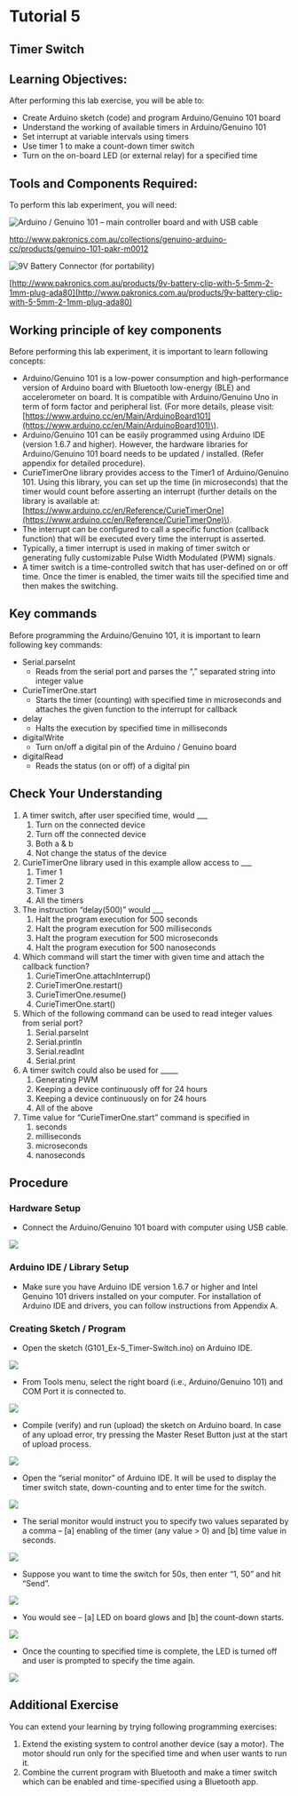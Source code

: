 # Tutorial 5

## Timer Switch

## Learning Objectives:

After performing this lab exercise, you will be able to:

* Create Arduino sketch \(code\) and program Arduino/Genuino 101 board
* Understand the working of available timers in Arduino/Genuino 101
* Set interrupt at variable intervals using timers
* Use timer 1 to make a count-down timer switch
* Turn on the on-board LED \(or external relay\) for a specified time

## Tools and Components Required:

To perform this lab experiment, you will need:

![Arduino / Genuino 101 &#x2013; main controller board&#x2028;and with USB cable](../../../.gitbook/assets/no3%20%282%29.jpg)

[http://www.pakronics.com.au/collections/genuino-arduino-cc/products/genuino-101-pakr-m0012 ](http://www.pakronics.com.au/collections/genuino-arduino-cc/products/genuino-101-pakr-m0012%20)

![9V Battery Connector \(for portability\)](../../../.gitbook/assets/no4%20%283%29.jpg)

[http://www.pakronics.com.au/products/9v-battery-clip-with-5-5mm-2-1mm-plug-ada80](http://www.pakronics.com.au/products/9v-battery-clip-with-5-5mm-2-1mm-plug-ada80)

## Working principle of key components

Before performing this lab experiment, it is important to learn following concepts:

* Arduino/Genuino 101 is a low-power consumption and high-performance version of Arduino board with Bluetooth low-energy \(BLE\) and accelerometer on board. It is compatible with Arduino/Genuino Uno in term of form factor and peripheral list. \(For more details, please visit: [https://www.arduino.cc/en/Main/ArduinoBoard101](https://www.arduino.cc/en/Main/ArduinoBoard101)\).
* Arduino/Genuino 101 can be easily programmed using Arduino IDE \(version 1.6.7 and higher\). However, the hardware libraries for Arduino/Genuino 101 board needs to be updated / installed. \(Refer appendix for detailed procedure\).
* CurieTimerOne library provides access to the Timer1 of Arduino/Genuino 101. Using this library, you can set up the time \(in microseconds\) that the timer would count before asserting an interrupt \(further details on the library is available at: [https://www.arduino.cc/en/Reference/CurieTimerOne](https://www.arduino.cc/en/Reference/CurieTimerOne)\).
* The interrupt can be configured to call a specific function \(callback function\) that will be executed every time the interrupt is asserted.
* Typically, a timer interrupt is used in making of timer switch or generating fully customizable Pulse Width Modulated \(PWM\) signals.
* A timer switch is a time-controlled switch that has user-defined on or off time. Once the timer is enabled, the timer waits till the specified time and then makes the switching.

## Key commands

Before programming the Arduino/Genuino 101, it is important to learn following key commands:

* Serial.parseInt
  * Reads from the serial port and parses the “,” separated string into integer value
* CurieTimerOne.start
  * Starts the timer \(counting\) with specified time in microseconds and attaches the given function to the interrupt for callback
* delay
  * Halts the execution by specified time in milliseconds
* digitalWrite
  * Turn on/off a digital pin of the Arduino / Genuino board
* digitalRead
  * Reads the status \(on or off\) of a digital pin

## Check Your Understanding

1. A timer switch, after user specified time, would \_\_\_
   1. Turn on the connected device
   2. Turn off the connected device
   3. Both a & b
   4. Not change the status of the device
2. CurieTimerOne library used in this example allow access to \_\_\_
   1. Timer 1
   2. Timer 2
   3. Timer 3
   4. All the timers
3. The instruction “delay\(500\)” would \_\_\_
   1. Halt the program execution for 500 seconds
   2. Halt the program execution for 500 milliseconds
   3. Halt the program execution for 500 microseconds
   4. Halt the program execution for 500 nanoseconds
4. Which command will start the timer with given time and attach the callback function?
   1. CurieTimerOne.attachInterrup\(\)
   2. CurieTimerOne.restart\(\)
   3. CurieTimerOne.resume\(\)
   4. CurieTimerOne.start\(\)
5. Which of the following command can be used to read integer values from serial port?
   1. Serial.parseInt
   2. Serial.println
   3. Serial.readInt
   4. Serial.print
6. A timer switch could also be used for \_\_\_\_\_
   1. Generating PWM
   2. Keeping a device continuously off for 24 hours
   3. Keeping a device continuously on for 24 hours
   4. All of the above
7. Time value for “CurieTimerOne.start” command is specified in
   1. seconds
   2. milliseconds
   3. microseconds
   4. nanoseconds

## Procedure

### Hardware Setup

* Connect the Arduino/Genuino 101 board with computer using USB cable.

![](../../../.gitbook/assets/2-1.png)

### Arduino IDE / Library Setup

* Make sure you have Arduino IDE version 1.6.7 or higher and Intel Genuino 101 drivers installed on your computer. For installation of Arduino IDE and drivers, you can follow instructions from Appendix A.

### Creating Sketch / Program

* Open the sketch \(G101\_Ex-5\_Timer-Switch.ino\) on Arduino IDE.

![](../../../.gitbook/assets/3.png)

* From Tools menu, select the right board \(i.e., Arduino/Genuino 101\) and COM Port it is connected to.

![](../../../.gitbook/assets/4-2.png)

* Compile \(verify\) and run \(upload\) the sketch on Arduino board. In case of any upload error, try pressing the Master Reset Button just at the start of upload process.

![](../../../.gitbook/assets/5-3.png)

* Open the “serial monitor” of Arduino IDE. It will be used to display the timer switch state, down-counting and to enter time for the switch.

![](../../../.gitbook/assets/no40.png)

* The serial monitor would instruct you to specify two values separated by a comma – \[a\] enabling of the timer \(any value &gt; 0\) and \[b\] time value in seconds.

![](../../../.gitbook/assets/no41.png)

* Suppose you want to time the switch for 50s, then enter “1, 50” and hit “Send”.

![](../../../.gitbook/assets/no42.png)

* You would see – \[a\] LED on board glows and \[b\] the count-down starts.

![](../../../.gitbook/assets/no43.png)

* Once the counting to specified time is complete, the LED is turned off and user is prompted to specify the time again.

![](../../../.gitbook/assets/10%20%284%29.png)

## Additional Exercise

You can extend your learning by trying following programming exercises:

1. Extend the existing system to control another device \(say a motor\). The motor should run only for the specified time and when user wants to run it.
2. Combine the current program with Bluetooth and make a timer switch which can be enabled and time-specified using a Bluetooth app.

